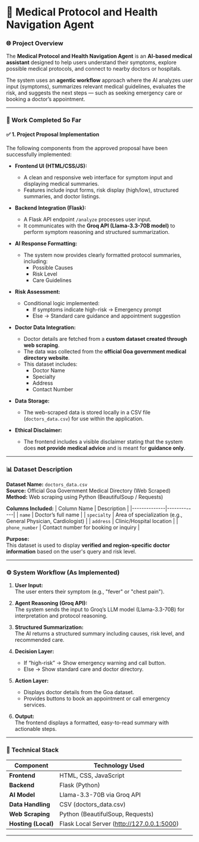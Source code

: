 # 🏥 Medical Protocol and Health Navigation Agent

### 🌐 Project Overview
The **Medical Protocol and Health Navigation Agent** is an **AI-based medical assistant** designed to help users understand their symptoms, explore possible medical protocols, and connect to nearby doctors or hospitals.  

The system uses an **agentic workflow** approach where the AI analyzes user input (symptoms), summarizes relevant medical guidelines, evaluates the risk, and suggests the next steps — such as seeking emergency care or booking a doctor’s appointment.

---

### 🧩 Work Completed So Far

#### ✅ 1. Project Proposal Implementation
The following components from the approved proposal have been successfully implemented:

- **Frontend UI (HTML/CSS/JS):**
  - A clean and responsive web interface for symptom input and displaying medical summaries.
  - Features include input forms, risk display (high/low), structured summaries, and doctor listings.

- **Backend Integration (Flask):**
  - A Flask API endpoint `/analyze` processes user input.
  - It communicates with the **Groq API (Llama-3.3-70B model)** to perform symptom reasoning and structured summarization.

- **AI Response Formatting:**
  - The system now provides clearly formatted protocol summaries, including:
    - Possible Causes  
    - Risk Level  
    - Care Guidelines  

- **Risk Assessment:**
  - Conditional logic implemented:
    - If symptoms indicate high-risk → Emergency prompt  
    - Else → Standard care guidance and appointment suggestion  

- **Doctor Data Integration:**
  - Doctor details are fetched from a **custom dataset created through web scraping**.
  - The data was collected from the **official Goa government medical directory website**.
  - This dataset includes:
    - Doctor Name  
    - Specialty  
    - Address  
    - Contact Number  

- **Data Storage:**
  - The web-scraped data is stored locally in a CSV file (`doctors_data.csv`) for use within the application.

- **Ethical Disclaimer:**
  - The frontend includes a visible disclaimer stating that the system does **not provide medical advice** and is meant for **guidance only**.

---

### 📊 Dataset Description

**Dataset Name:** `doctors_data.csv`  
**Source:** Official Goa Government Medical Directory (Web Scraped)  
**Method:** Web scraping using Python (BeautifulSoup / Requests)  

**Columns Included:**
| Column Name | Description |
|--------------|-------------|
| `name` | Doctor’s full name |
| `specialty` | Area of specialization (e.g., General Physician, Cardiologist) |
| `address` | Clinic/Hospital location |
| `phone_number` | Contact number for booking or inquiry |

**Purpose:**  
This dataset is used to display **verified and region-specific doctor information** based on the user's query and risk level.  

---

### ⚙️ System Workflow (As Implemented)

1. **User Input:**  
   The user enters their symptom (e.g., "fever" or "chest pain").  

2. **Agent Reasoning (Groq API):**  
   The system sends the input to Groq’s LLM model (Llama-3.3-70B) for interpretation and protocol reasoning.

3. **Structured Summarization:**  
   The AI returns a structured summary including causes, risk level, and recommended care.

4. **Decision Layer:**  
   - If “high-risk” → Show emergency warning and call button.  
   - Else → Show standard care and doctor directory.

5. **Action Layer:**  
   - Displays doctor details from the Goa dataset.  
   - Provides buttons to book an appointment or call emergency services.

6. **Output:**  
   The frontend displays a formatted, easy-to-read summary with actionable steps.

---

### 🧠 Technical Stack

| Component | Technology Used |
|------------|-----------------|
| **Frontend** | HTML, CSS, JavaScript |
| **Backend** | Flask (Python) |
| **AI Model** | Llama-3.3-70B via Groq API |
| **Data Handling** | CSV (doctors_data.csv) |
| **Web Scraping** | Python (BeautifulSoup, Requests) |
| **Hosting (Local)** | Flask Local Server (http://127.0.0.1:5000) |

---



